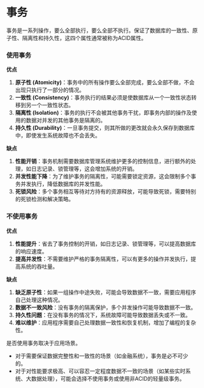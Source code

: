 # 事务

事务是一系列操作，要么全部执行，要么全部不执行。保证了数据库的一致性、原子性、隔离性和持久性，这四个属性通常被称为ACID属性。

### 使用事务

**优点**

1. **原子性 (Atomicity)**：事务中的所有操作要么全部完成，要么全部不做，不会出现只执行了一部分的情况。
2. **一致性 (Consistency)**：事务执行的结果必须是使数据库从一个一致性状态转移到另一个一致性状态。
3. **隔离性 (Isolation)**：事务的执行不会被其他事务干扰，即事务内部的操作及使用的数据对并发的其他事务是隔离的。
4. **持久性 (Durability)**：一旦事务提交，则其所做的更改就会永久保存到数据库中，即使发生系统故障也不会丢失。

**缺点**

1. **性能开销**：事务机制需要数据库管理系统维护更多的控制信息，进行额外的处理，如日志记录、锁管理等，这会增加系统的开销。
2. **并发性能下降**：为了维护事务的隔离性，可能需要锁定资源，这会限制多个事务并发执行，降低数据库的并发性能。
3. **死锁风险**：多个事务相互等待对方持有的资源释放，可能导致死锁，需要特别的死锁检测和解决策略。

### 不使用事务

**优点**

1. **性能提升**：省去了事务控制的开销，如日志记录、锁管理等，可以提高数据库的响应速度。
2. **提高并发性**：不需要维护严格的事务隔离性，可以有更多的操作并发执行，提高系统的吞吐量。

**缺点**

1. **缺乏原子性**：如果一组操作中途失败，可能会导致数据不一致，需要应用程序自己处理这种情况。
2. **数据不一致风险**：没有事务的隔离保护，多个并发操作可能导致数据不一致。
3. **持久性问题**：在没有事务的情况下，系统故障可能导致数据丢失或不一致。
4. **难以维护**：应用程序需要自己处理数据一致性和恢复机制，增加了编程的复杂性。

是否使用事务取决于应用场景。

- 对于需要保证数据完整性和一致性的场景（如金融系统），事务是必不可少的。
- 对于对性能要求极高、可以容忍一定程度数据不一致的场景（如某些实时系统、大数据处理），可能会选择不使用事务或使用非ACID的轻量级事务。